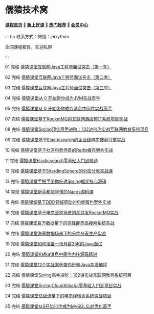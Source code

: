 # 儒猿技术窝

#### [**课程首页**](../../README.md) 💖 [**新上好课**](./xshk.md) 💖 [**热门推荐**](./rmtj.md) 💖 [**会员中心**](./vip.md)

::: tip
联系方式：微信：jerryttom

全网课程都有，欢迎私聊

 

:::

01 完结 [儒猿课堂互联网Java工程师面试突击（第一季）](https://apppukyptrl1086.pc.xiaoe-tech.com/detail/p_61e4ebb2e4b094754e9509cc/6)

02 完结 [儒猿课堂互联网Java工程师面试突击（第二季）](https://apppukyptrl1086.pc.xiaoe-tech.com/detail/p_61e4ebb2e4b094754e9509cc/6)

03 完结 [儒猿课堂互联网Java工程师面试突击（第三季）](https://apppukyptrl1086.pc.xiaoe-tech.com/detail/p_61e4ebb2e4b094754e9509cc/6)

04 完结 [儒猿课堂从 0 开始带你成为JVM实战高手](https://apppukyptrl1086.pc.xiaoe-tech.com/detail/p_61e4ebb2e4b094754e9509cc/6)

05 完结 [儒猿课堂从 0 开始带你成为消息中间件实战高手](https://apppukyptrl1086.pc.xiaoe-tech.com/detail/p_61e4ebb2e4b094754e9509cc/6)

07 完结 [儒猿课堂基于RocketMQ的互联网酒店预订系统项目实战](https://apppukyptrl1086.pc.xiaoe-tech.com/detail/p_61e4ebb2e4b094754e9509cc/6)

08 完结 [儒猿课堂Spring顶尖高手进阶：102讲带你实战互联网教育系统项目](https://apppukyptrl1086.pc.xiaoe-tech.com/detail/p_61e4ebb2e4b094754e9509cc/6)

09 完结 [儒猿课堂基于Elasticsearch的企业级电商搜索引擎实战](https://apppukyptrl1086.pc.xiaoe-tech.com/p/t_pc/course_pc_detail/column/p_60c75301e4b0c726421f08fe)

10 完结 [儒猿课堂基于社区电商场景的Redis缓存架构实战](https://apppukyptrl1086.pc.xiaoe-tech.com/detail/p_61e50e08e4b053091f901a54/6)

11 完结 [儒猿课堂Elasticsearch零基础入门到精通](https://apppukyptrl1086.pc.xiaoe-tech.com/p/t_pc/course_pc_detail/column/p_611b0c12e4b0a27d0e3e7ef3)

12 完结 [儒猿课堂基于ShardingSphere的分库分表实战课](https://apppukyptrl1086.pc.xiaoe-tech.com/p/t_pc/course_pc_detail/column/p_6200a3a7e4b04d7e2fc9ac4d)

13 完结 [儒猿课堂手把手带你吃透Spring框架核心源码](https://apppukyptrl1086.pc.xiaoe-tech.com/p/t_pc/course_pc_detail/column/p_620dbc7de4b04d7e2fcca5a0)

14 完结 [儒猿课堂新手都能学懂的Nacos源码课](https://apppukyptrl1086.pc.xiaoe-tech.com/p/t_pc/course_pc_detail/column/p_622758efe4b02b82585274bc)

15 完结 [儒猿课堂基于DDD领域驱动的电商履约案例实战](https://apppukyptrl1086.pc.xiaoe-tech.com/p/t_pc/course_pc_detail/column/p_61e4ebb2e4b094754e9509cc)

16 完结 [儒猿课堂基于电商营销场景的高并发RocketMQ实战](https://apppukyptrl1086.pc.xiaoe-tech.com/p/t_pc/course_pc_detail/column/p_61e50c51e4b006fc46c32358)

17 完结 [儒猿课堂百万数据量下的高性能商品搜索系统实战](https://apppukyptrl1086.pc.xiaoe-tech.com/p/t_pc/course_pc_detail/column/p_61e50d36e4b006fc46c3241d)

18 完结 [儒猿课堂海量数据场景下的分库分表生产实战](https://apppukyptrl1086.pc.xiaoe-tech.com/p/t_pc/course_pc_detail/column/p_61e50f1fe4b006fc46c3251f)

19 完结 [儒猿课堂如何准备一场月薪25K的Java面试](https://apppukyptrl1086.pc.xiaoe-tech.com/p/t_pc/course_pc_detail/column/p_61e50fc4e4b053091f901b90)

20 完结 [儒猿课堂Kafka消息中间件内核源码精讲](https://apppukyptrl1086.pc.xiaoe-tech.com/p/t_pc/course_pc_detail/column/p_60687291e4b09134c98517fe)

21 完结 [儒猿课堂12个实战案例带你玩转Java并发编程](https://apppukyptrl1086.pc.xiaoe-tech.com/p/t_pc/course_pc_detail/column/p_60ab6413e4b07e4d7fd8458a)

22 完结 [儒猿课堂Spring高手进阶：102讲实战互联网教育系统项目](https://apppukyptrl1086.pc.xiaoe-tech.com/p/t_pc/course_pc_detail/column/p_607d8356e4b0d4eb0392eeba)

23 完结 [儒猿课堂SpringCloudAlibaba零基础入门到项目实战](https://apppukyptrl1086.pc.xiaoe-tech.com/p/t_pc/course_pc_detail/column/p_5f1e9ddbe4b0a1003cafad34)

24 完结 [儒猿课堂亿级流量下的电商详情页系统实战项目](https://apppukyptrl1086.pc.xiaoe-tech.com/p/t_pc/course_pc_detail/column/p_6017ef53e4b035d3cdb58eac)

25 完结 [儒猿课堂从0开始带你成为MySQL实战优化高手](https://apppukyptrl1086.pc.xiaoe-tech.com/p/t_pc/course_pc_detail/column/p_5e0c2a35dbbc9_MNDGDYba)

